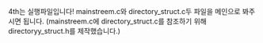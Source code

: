 4th는 실행파일입니다!
mainstreem.c와 directory_struct.c두 파일을 메인으로 봐주시면 됩니다.
(mainstreem.c에 directory_struct.c를 참조하기 위해 directoryy_struct.h를 제작했습니다.)
